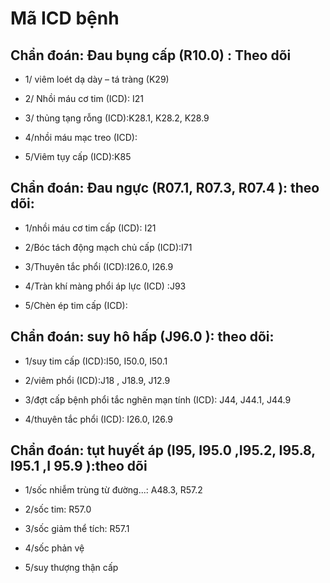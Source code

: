 # Mã ICD bệnh  
## Chẩn đoán: Đau bụng cấp (R10.0) : Theo dõi         
- 1/ viêm loét dạ dày – tá tràng (K29)  
- 2/ Nhồi máu cơ tim (ICD): I21  
- 3/ thủng tạng rỗng (ICD):K28.1, K28.2, K28.9  
- 4/nhồi máu mạc treo (ICD):  
- 5/Viêm tụy cấp (ICD):K85  
  
## Chẩn đoán: Đau ngực (R07.1, R07.3, R07.4 ): theo dõi:  
- 1/nhồi máu cơ tim cấp (ICD): I21  
- 2/Bóc tách động mạch chủ cấp (ICD):I71  
- 3/Thuyên tắc phổi (ICD):I26.0, I26.9  
- 4/Tràn khí màng phổi áp lực (ICD) :J93  
- 5/Chèn ép tim cấp (ICD):  
  
## Chẩn đoán: suy hô hấp (J96.0 ): theo dõi:  
- 1/suy tim cấp (ICD):I50, I50.0, I50.1  
- 2/viêm phổi (ICD):J18 , J18.9, J12.9  
- 3/đợt cấp bệnh phổi tắc nghẽn mạn tính (ICD): J44, J44.1, J44.9  
- 4/thuyên tắc phổi (ICD): I26.0, I26.9  
  
## Chẩn đoán: tụt huyết áp (I95, I95.0 ,I95.2, I95.8, I95.1 ,I 95.9 ):theo dõi  
- 1/sốc nhiễm trùng từ đường...: A48.3, R57.2  
- 2/sốc tim: R57.0  
- 3/sốc giảm thể tích: R57.1  
- 4/sốc phản vệ  
- 5/suy thượng thận cấp
